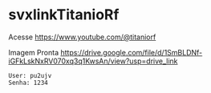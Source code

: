 # svxlinkTitanioRf

Acesse 
https://www.youtube.com/@titaniorf

Imagem Pronta 
https://drive.google.com/file/d/1SmBLDNf-iGFkLskNxRV070xq3q1KwsAn/view?usp=drive_link
   
    
    User: pu2ujv
    Senha: 1234
    
